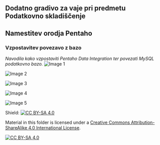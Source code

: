 ## Dodatno gradivo za vaje pri predmetu Podatkovno skladiščenje

## Namestitev orodja Pentaho

### Vzpostavitev povezavo z bazo

*Navodila kako vzpostaviti Pentaho Data Integration ter povezati MySQL podatkovno bazo.*
![Image 1](./static/image1.jpg)


![Image 2](./static/image2.jpg)

![Image 3](./static/image3.jpg)

![Image 4](./static/image4.jpg)


![Image 5](./static/image5.jpg)


Shield: [![CC BY-SA 4.0][cc-by-sa-shield]][cc-by-sa]

Material in this folder is licensed under a
[Creative Commons Attribution-ShareAlike 4.0 International License][cc-by-sa].

[![CC BY-SA 4.0][cc-by-sa-image]][cc-by-sa]

[cc-by-sa]: http://creativecommons.org/licenses/by-sa/4.0/
[cc-by-sa-image]: https://licensebuttons.net/l/by-sa/4.0/88x31.png
[cc-by-sa-shield]: https://img.shields.io/badge/License-CC%20BY--SA%204.0-lightgrey.svg
